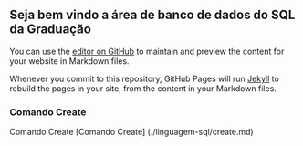 ## Seja bem vindo a área de banco de dados do SQL da Graduação

You can use the [editor on GitHub](https://github.com/sqldagraduacao/bancodedados/edit/gh-pages/index.md) to maintain and preview the content for your website in Markdown files.

Whenever you commit to this repository, GitHub Pages will run [Jekyll](https://jekyllrb.com/) to rebuild the pages in your site, from the content in your Markdown files.

### Comando Create

Comando Create [Comando Create] (./linguagem-sql/create.md)

